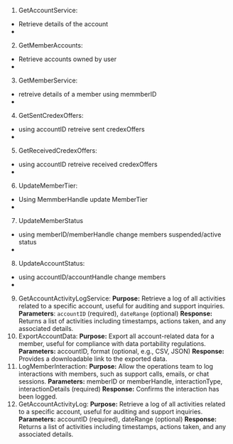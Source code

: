 1. GetAccountService:
  - Retrieve details of the account
  - 
2. GetMemberAccounts:
  - Retrieve accounts owned by user
  - 
3. GetMemberService:
  - retreive details of a member using memmberID
  -
4. GetSentCredexOffers:
  - using accountID retreive sent credexOffers
  - 
5. GetReceivedCredexOffers:
  - using accountID retreive received credexOffers
  - 
6. UpdateMemberTier:
  - Using MemmberHandle update MemberTier
  -
7. UpdateMemberStatus
  - using memberID/memberHandle change members suspended/active status
  -
8. UpdateAccountStatus:
  - using accountID/accountHandle change members
  -
9. GetAccountActivityLogService:
  **Purpose:** Retrieve a log of all activities related to a specific account, useful for auditing and support inquiries.
  **Parameters**: `accountID` (required), `dateRange` (optional)
  **Response:** Returns a list of activities including timestamps, actions taken, and any associated details.
10. ExportAccountData:
  **Purpose:** Export all account-related data for a member, useful for compliance with data portability regulations.
  **Parameters:** accountID, format (optional, e.g., CSV, JSON)
  **Response:** Provides a downloadable link to the exported data.
11. LogMemberInteraction:
  **Purpose:** Allow the operations team to log interactions with members, such as support calls, emails, or chat sessions.
  **Parameters:** memberID or memberHandle, interactionType, interactionDetails (required)
  **Response:** Confirms the interaction has been logged.
12. GetAccountActivityLog:
  **Purpose:** Retrieve a log of all activities related to a specific account, useful for auditing and support inquiries.
  **Parameters:** accountID (required), dateRange (optional)
  **Response:** Returns a list of activities including timestamps, actions taken, and any associated details.
